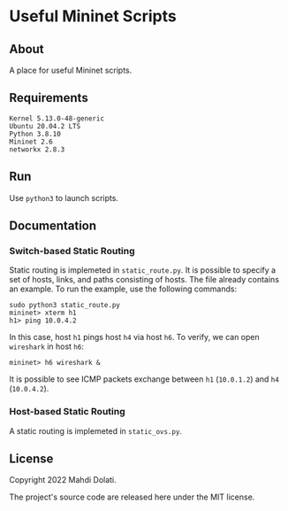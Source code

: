 # Useful Mininet Scripts

## About
A place for useful Mininet scripts. 

## Requirements
```
Kernel 5.13.0-48-generic
Ubuntu 20.04.2 LTS
Python 3.8.10
Mininet 2.6
networkx 2.8.3
```

## Run
Use `python3` to launch scripts.

## Documentation
### Switch-based Static Routing
Static routing is implemeted in `static_route.py`. It is possible to specify a set of hosts, links, and paths consisting of hosts. 
The file already contains an example. To run the example, use the following commands:
```
sudo python3 static_route.py
mininet> xterm h1
h1> ping 10.0.4.2
```
In this case, host `h1` pings host `h4` via host `h6`. To verify, we can open `wireshark` in host `h6`:
```
mininet> h6 wireshark &
```
It is possible to see ICMP packets exchange between `h1` (`10.0.1.2`) and `h4` (`10.0.4.2`).

### Host-based Static Routing
A static routing is implemeted in `static_ovs.py`. 

## License
Copyright 2022 Mahdi Dolati.

The project's source code are released here under the MIT license. 
